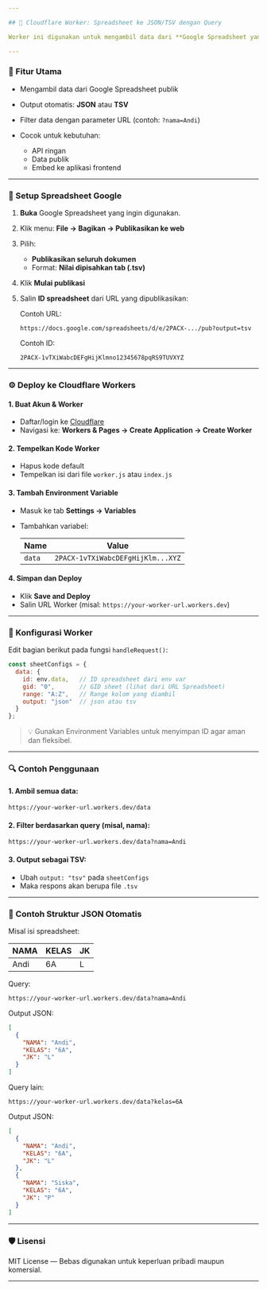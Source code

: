 ```yaml
---

## 📄 Cloudflare Worker: Spreadsheet ke JSON/TSV dengan Query

Worker ini digunakan untuk mengambil data dari **Google Spreadsheet yang dipublikasikan**, lalu mengubahnya menjadi **JSON** atau **TSV**. Mendukung **filter via query string**.

---
```


### 🚀 Fitur Utama

* Mengambil data dari Google Spreadsheet publik
* Output otomatis: **JSON** atau **TSV**
* Filter data dengan parameter URL (contoh: `?nama=Andi`)
* Cocok untuk kebutuhan:

  * API ringan
  * Data publik
  * Embed ke aplikasi frontend

---

### 🧩 Setup Spreadsheet Google

1. **Buka** Google Spreadsheet yang ingin digunakan.
2. Klik menu: **File → Bagikan → Publikasikan ke web**
3. Pilih:

   * **Publikasikan seluruh dokumen**
   * Format: **Nilai dipisahkan tab (.tsv)**
4. Klik **Mulai publikasi**
5. Salin **ID spreadsheet** dari URL yang dipublikasikan:

   Contoh URL:

   ```
   https://docs.google.com/spreadsheets/d/e/2PACX-.../pub?output=tsv
   ```

   Contoh ID:

   ```
   2PACX-1vTXiWabcDEFgHijKlmno12345678pqRS9TUVXYZ
   ```

---

### ⚙️ Deploy ke Cloudflare Workers

#### 1. Buat Akun & Worker

* Daftar/login ke [Cloudflare](https://dash.cloudflare.com)
* Navigasi ke: **Workers & Pages → Create Application → Create Worker**

#### 2. Tempelkan Kode Worker

* Hapus kode default
* Tempelkan isi dari file `worker.js` atau `index.js`

#### 3. Tambah Environment Variable

* Masuk ke tab **Settings → Variables**
* Tambahkan variabel:

  | Name   | Value                             |
  | ------ | --------------------------------- |
  | `data` | `2PACX-1vTXiWabcDEFgHijKlm...XYZ` |

#### 4. Simpan dan Deploy

* Klik **Save and Deploy**
* Salin URL Worker (misal: `https://your-worker-url.workers.dev`)

---

### 🔧 Konfigurasi Worker

Edit bagian berikut pada fungsi `handleRequest()`:

```js
const sheetConfigs = {
  data: {
    id: env.data,   // ID spreadsheet dari env var
    gid: "0",       // GID sheet (lihat dari URL Spreadsheet)
    range: "A:Z",   // Range kolom yang diambil
    output: "json"  // json atau tsv
  }
};
```

> 💡 Gunakan Environment Variables untuk menyimpan ID agar aman dan fleksibel.

---

### 🔍 Contoh Penggunaan

#### 1. Ambil semua data:

```
https://your-worker-url.workers.dev/data
```

#### 2. Filter berdasarkan query (misal, nama):

```
https://your-worker-url.workers.dev/data?nama=Andi
```

#### 3. Output sebagai TSV:

* Ubah `output: "tsv"` pada `sheetConfigs`
* Maka respons akan berupa file `.tsv`

---

### 🧪 Contoh Struktur JSON Otomatis

Misal isi spreadsheet:

| NAMA | KELAS | JK |
| ---- | ----- | -- |
| Andi | 6A    | L  |

Query:

```
https://your-worker-url.workers.dev/data?nama=Andi
```

Output JSON:

```json
[
  {
    "NAMA": "Andi",
    "KELAS": "6A",
    "JK": "L"
  }
]
```

Query lain:

```
https://your-worker-url.workers.dev/data?kelas=6A
```

Output JSON:

```json
[
  {
    "NAMA": "Andi",
    "KELAS": "6A",
    "JK": "L"
  },
  {
    "NAMA": "Siska",
    "KELAS": "6A",
    "JK": "P"
  }
]
```

---

### 🛡️ Lisensi

MIT License — Bebas digunakan untuk keperluan pribadi maupun komersial.

---
